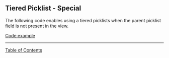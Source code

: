 ## Tiered Picklist - Special

The following code enables using a tiered picklists when the parent picklist field is not present in the view.

[Code example](https://github.com/i-Sight/config_ubc_v5/pull/3/commits/1fea1daf1711500e096c36fc7e6d94f1ef37d863)


***
[Table of Contents](../README.md)